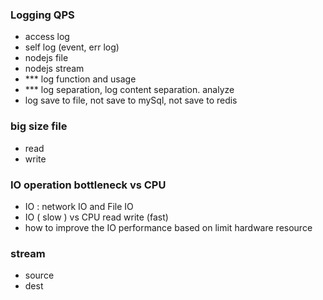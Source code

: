 ### Logging QPS

- access log
- self log (event, err log)
- nodejs file
- nodejs stream
- \*\*\* log function and usage
- \*\*\* log separation, log content separation. analyze
- log save to file, not save to mySql, not save to redis

### big size file

- read
- write

### IO operation bottleneck vs CPU
- IO : network IO and File IO
- IO ( slow ) vs CPU read write (fast)
- how to improve the IO performance based on limit hardware resource

### stream 
- source
- dest